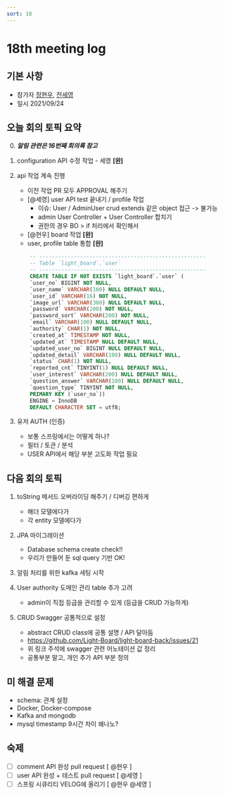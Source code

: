 ```yaml
---
sort: 18
---
```


# 18th meeting log

## 기본 사항
- 참가자 [정현우](https://github.com/Nuung), [전세영](https://github.com/SeyoungJeon)
- 일시 2021/09/24

## 오늘 회의 토픽 요약

0. ***알림 관련은 16번째 회의록 참고***

1. configuration API 수정 작업 - 세영 **[완]**

2. api 작업 계속 진행
    - 이전 작업 PR 모두 APPROVAL 해주기
    - [@세영] user API test 끝내기 / profile 작업
        - 이슈: User / AdminUser crud extends 같은 object 접근 -> 불가능
        - admin User Controller + User Controller 합치기
        - 권한의 경우 BO > if 처리에서 확인해서
    - [@현우] board 작업 **[완]**
    - user, profile table 통합 **[완]**
    ```sql
        -- -----------------------------------------------------
        -- Table `light_board`.`user`
        -- -----------------------------------------------------
        CREATE TABLE IF NOT EXISTS `light_board`.`user` (
        `user_no` BIGINT NOT NULL,
        `user_name` VARCHAR(100) NULL DEFAULT NULL,
        `user_id` VARCHAR(16) NOT NULL,
        `image_url` VARCHAR(300) NULL DEFAULT NULL,
        `password` VARCHAR(200) NOT NULL,
        `password_sort` VARCHAR(200) NOT NULL,
        `email` VARCHAR(100) NULL DEFAULT NULL,
        `authority` CHAR(1) NOT NULL,
        `created_at` TIMESTAMP NOT NULL,
        `updated_at` TIMESTAMP NULL DEFAULT NULL,
        `updated_user_no` BIGINT NULL DEFAULT NULL,
        `updated_detail` VARCHAR(100) NULL DEFAULT NULL,
        `status` CHAR(1) NOT NULL,
        `reported_cnt` TINYINT(1) NULL DEFAULT NULL,
        `user_interest` VARCHAR(200) NULL DEFAULT NULL,
        `question_answer` VARCHAR(100) NULL DEFAULT NULL,
        `question_type` TINYINT NOT NULL,
        PRIMARY KEY (`user_no`))
        ENGINE = InnoDB
        DEFAULT CHARACTER SET = utf8;  
    ```

3. 유저 AUTH (인증)
    - 보통 스프링에서는 어떻게 하나?
    - 필터 / 토큰 / 분석 
    - USER API에서 해당 부분 고도화 작업 필요 

## 다음 회의 토픽

1. toString 메서드 오버라이딩 해주기 / 디버깅 편하게 
    - 해더 모델에다가
    - 각 entity 모델에다가 

2. JPA 마이그레이션
    - Database schema create check!!
    - 우리가 만들어 둔 sql query 기반 OK!

3. 알림 처리를 위한 kafka 세팅 시작 

4. User authority 도메인 관리 table 추가 고려 
    - admin이 직접 등급을 관리할 수 있게 (등급을 CRUD 가능하게)

5. CRUD Swagger 공통적으로 설정
    - abstract CRUD class에 공통 설명 / API 달아둠
    - https://github.com/Light-Board/light-board-back/issues/21 
    - 위 링크 주석에 swagger 관련 어노테이션 값 정리 
    - 공통부분 말고, 개인 추가 API 부분 정의

## 미 해결 문제

- schema: 관계 설정
- Docker, Docker-compose
- Kafka and mongodb
- mysql timestamp 9시간 차이 왜나노? 

## 숙제

- [ ] comment API 완성 pull request [ @현우 ]
- [ ] user API 완성 + 테스트 pull request [ @세영 ]
- [ ] 스프링 시큐리티 VELOG에 올리기 [ @현우 @세영 ]